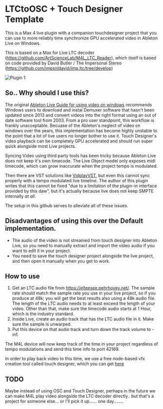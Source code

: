 # LTCtoOSC + Touch Designer Template
This is a Max 4 live plugin with a companion touchdesigner project that you can use to more reliably time synchronize GPU accelerated video in Ableton Live on Windows.

This is based on a Max for Live LTC decoder (https://github.com/ArtScienceLab/M4L_LTC_Reader), which itself is based on code provided by David Butler / The Impersonal Stereo (https://github.com/impsnldavid/imp.ltc/tree/develop)

![Plugin 1](https://cdn.discordapp.com/attachments/422835897332137984/925476063746867220/unknown.png)

## So.. Why should I use this?
The original [Ableton Live Guide for using video on windows](https://help.ableton.com/hc/en-us/articles/209773125-Using-Video) recommends Windows users to download and instal  Demuxer software that hasn't been updated since 2013 and convert videos into the right format using an out of date software tool from 2003. 
From a pro user standpoint, this workflow is frankly unacceptable. 
Becuase of the Ableton's neglect of video on windows over the years, this implementation has become highly unstable to the point that a lot of live users no longer bother to use it. 
Touch Designer's video playback can be completely GPU accelerated and should run super quick alongside most Live projects.

Syncing Video using third party tools has been tricky because Ableton Live does not keep it's own timecode. 
The Live Object model only exposes midi timecode, which can grow inaccurate when the project tempo is modulated. 

Then there are VST solutions like [VidplayVST](https://vidplayvst.com/index.htm), but even this cannot sync properly with a tempo modulated live timeline. 
The author of this plugin writes that this cannot be fixed "due to a limitation of the plugin-in interface provided by this daw", but it's actually because live does not keep SMPTE internally *at all*.

The setup in this github serves to alleviate all of these issues.

## Disadvantages of using this over the Default implementation.
- The audio of the video is not streamed from touch designer into Ableton Live, so you need to manually extract and import the video audio if you want to edit it in your project.
- You need to save the touch designer project alongside the live project, and then open it manually when you get to work.


## How to use
1. Get an LTC audio file from https://elteesee.pehrhovey.net/. The sample rate should match the sample rate you use in your live project, so if you produce at 48k; you will get the best results also using a 48k audio file. The length of the LTC audio needs to at least exceed the length of your video. Other than that, make sure the timecode audio starts at 1 Hour, which is the industry standard.
2. Inside Live, create an audio track that has the LTC audio file in it. Make sure the sample is unwarped.
3. Put this device on that audio track and turn down the track volume to -inf.

The M4L device will now keep track of the time in your project regardless of tempo modulations and send this time info to port 42169.

In order to play back video to this time, we use a free node-based vfx creation tool called touch designer, which you can get [here](https://derivative.ca/)

## TODO

Maybe instead of using OSC and Touch Designer, perhaps in the future we can make M4L play video alongside the LTC decoder directly.. but that's a project for someone else... or I'll pick it up...... one day........
